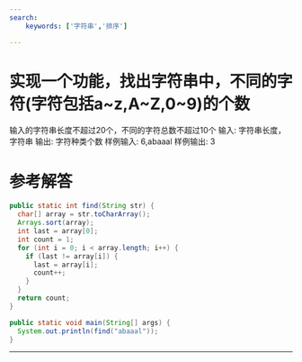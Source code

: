 ```yaml
---
search:
    keywords: ['字符串','排序']

---
```


# 实现一个功能，找出字符串中，不同的字符(字符包括a~z,A~Z,0~9)的个数
输入的字符串长度不超过20个，不同的字符总数不超过10个
输入:	字符串长度，字符串
输出:	字符种类个数
样例输入:	6,abaaal
样例输出:	3

# 参考解答
```java
public static int find(String str) {
  char[] array = str.toCharArray();
  Arrays.sort(array);
  int last = array[0];
  int count = 1;
  for (int i = 0; i < array.length; i++) {
    if (last != array[i]) {
      last = array[i];
      count++;
    }
  }
  return count;
}

public static void main(String[] args) {
  System.out.println(find("abaaal"));
}
```
---